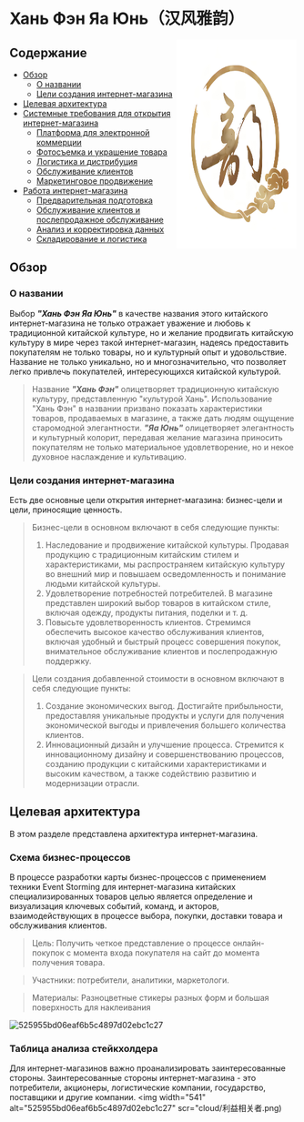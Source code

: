 
 # **Хань Фэн Яа Юнь（汉风雅韵）**
 
<img align="right" width="210" height="368" src="cloud/logo.jpg">

## **Содержание**
- [Обзор](#обзор)
  - [О названии](#о-названии)
  - [Цели создания интернет-магазина](#Цели-создания-интернет-магазина)
- [Целевая архитектура](#Целевая-архитектура)
- [Системные требования для открытия интернет-магазина](#системные-требования-для-открытия-интернет-магазина)
  - [Платформа для электронной коммерции](#платформа-для-электронной-коммерции)
  - [Фотосъемка и украшение товара](#фотосъемка-и-украшение-товара)
  - [Логистика и дистрибуция](#логистика-и-дистрибуция)
  - [Обслуживание клиентов](#обслуживание-клиентов)
  - [Маркетинговое продвижение](#маркетинговое-продвижение)
- [Работа интернет-магазина](#работа-интернет-магазина)
  - [Предварительная подготовка](#предварительная-подготовка)
  - [Обслуживание клиентов и послепродажное обслуживание](#обслуживание-клиентов-и-послепродажное-обслуживание)
  - [Анализ и корректировка данных](#анализ-и-корректировка-данных)
  - [Складирование и логистика](#складирование-и-логистика)

## **Обзор**
### **О названии**
Выбор ***"Хань Фэн Яа Юнь"*** в качестве названия этого китайского интернет-магазина не только отражает уважение и любовь к традиционной китайской культуре, но и желание продвигать китайскую культуру в мире через такой интернет-магазин, надеясь предоставить покупателям не только товары, но и культурный опыт и удовольствие. Название не только уникально, но и многозначительно, что позволяет легко привлечь покупателей, интересующихся китайской культурой.  
> Название ***"Хань Фэн"*** олицетворяет традиционную китайскую культуру, представленную "культурой Хань". Использование "Хань Фэн" в названии призвано показать характеристики товаров, продаваемых в магазине, а также дать людям ощущение старомодной элегантности.
> ***"Яа Юнь"*** олицетворяет элегантность и культурный колорит, передавая желание магазина приносить покупателям не только материальное удовлетворение, но и некое духовное наслаждение и культивацию.
### **Цели создания интернет-магазина**
Есть две основные цели открытия интернет-магазина: бизнес-цели и цели, приносящие ценность.
>Бизнес-цели в основном включают в себя следующие пункты:
>1. Наследование и продвижение китайской культуры. Продавая продукцию с традиционным китайским стилем и характеристиками, мы распространяем китайскую культуру во внешний мир и повышаем осведомленность и понимание людьми китайской культуры.
>2. Удовлетворение потребностей потребителей. В магазине представлен широкий выбор товаров в китайском стиле, включая одежду, продукты питания, поделки и т. д.
>3. Повысьте удовлетворенность клиентов. Стремимся обеспечить высокое качество обслуживания клиентов, включая удобный и быстрый процесс совершения покупок, внимательное обслуживание клиентов и послепродажную поддержку.

>Цели создания добавленной стоимости в основном включают в себя следующие пункты:
>1. Создание экономических выгод. Достигайте прибыльности, предоставляя уникальные продукты и услуги для получения экономической выгоды и привлечения большего количества клиентов.
>2. Инновационный дизайн и улучшение процесса. Стремится к инновационному дизайну и совершенствованию процессов, созданию продукции с китайскими характеристиками и высоким качеством, а также содействию развитию и модернизации отрасли.

## **Целевая архитектура**
В этом разделе представлена ​​архитектура интернет-магазина.
### **Схема бизнес-процессов**
В процессе разработки карты бизнес-процессов с применением техники Event Storming для интернет-магазина китайских специализированных товаров целью является определение и визуализация ключевых событий, команд, и акторов, взаимодействующих в процессе выбора, покупки, доставки товара и обслуживания клиентов.
> Цель: Получить четкое представление о процессе онлайн-покупок с момента входа покупателя на сайт до момента получения товара.

> Участники: потребители, аналитики, маркетологи.

> Материалы: Разноцветные стикеры разных форм и большая поверхность для наклеивания
<img width="541" alt="525955bd06eaf6b5c4897d02ebc1c27" src="https://github.com/JiangWenchen/china-club/assets/165254698/70bd7715-1222-4b71-a5a4-afab450d7067">

### **Таблица анализа стейкхолдера**  
Для интернет-магазинов важно проанализировать заинтересованные стороны. Заинтересованные стороны интернет-магазина - это потребители, акционеры, логистические компании, государство, поставщики и другие компании.
<img width="541" alt="525955bd06eaf6b5c4897d02ebc1c27" scr="cloud/利益相关者.png)
